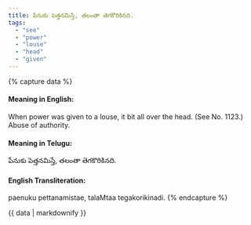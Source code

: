 ```yaml
---
title: పేనుకు పెత్తనమిస్తే, తలంతా తెగకొరికినది.
tags:
  - "see"
  - "power"
  - "louse"
  - "head"
  - "given"
---
```


{% capture data %}
#### Meaning in English:
When power was given to a louse, it bit all over the head.
(See No. 1123.)
Abuse of authority.

#### Meaning in Telugu:
పేనుకు పెత్తనమిస్తే, తలంతా తెగకొరికినది.

#### English Transliteration:
paenuku pettanamistae, talaMtaa tegakorikinadi.
{% endcapture %}

{{ data | markdownify }}


